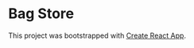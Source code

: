 # Bag Store

This project was bootstrapped with [Create React App](https://github.com/facebook/create-react-app).
